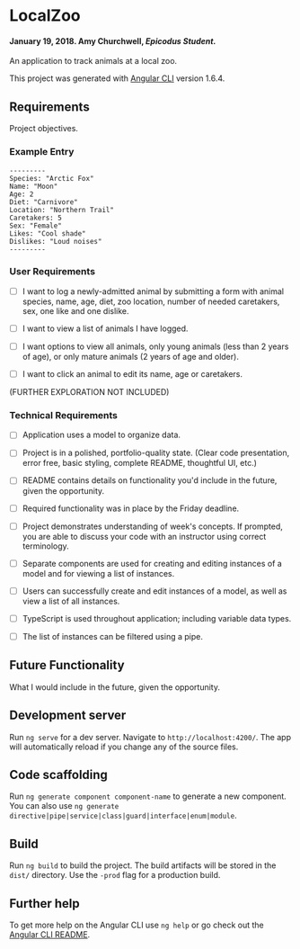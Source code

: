 # LocalZoo
#### January 19, 2018. Amy Churchwell, _Epicodus Student._

An application to track animals at a local zoo.

This project was generated with [Angular CLI](https://github.com/angular/angular-cli) version 1.6.4.

## Requirements

Project objectives.

### Example Entry

```
---------
Species: "Arctic Fox"
Name: "Moon"
Age: 2
Diet: "Carnivore"
Location: "Northern Trail"
Caretakers: 5
Sex: "Female"
Likes: "Cool shade"
Dislikes: "Loud noises"
---------
```

### User Requirements

- [ ] I want to log a newly-admitted animal by submitting a form with animal species, name, age, diet, zoo location, number of needed caretakers, sex, one like and one dislike.

- [ ] I want to view a list of animals I have logged.

- [ ] I want options to view all animals, only young animals (less than 2 years of age), or only mature animals (2 years of age and older).

- [ ] I want to click an animal to edit its name, age or caretakers.

(FURTHER EXPLORATION NOT INCLUDED)

### Technical Requirements

- [ ] Application uses a model to organize data.

- [ ] Project is in a polished, portfolio-quality state. (Clear code presentation, error free, basic styling, complete README, thoughtful UI, etc.)

- [ ] README contains details on functionality you'd include in the future, given the opportunity.

- [ ] Required functionality was in place by the Friday deadline.

- [ ] Project demonstrates understanding of week's concepts. If prompted, you are able to discuss your code with an instructor using correct terminology.

- [ ] Separate components are used for creating and editing instances of a model and for viewing a list of instances.

- [ ] Users can successfully create and edit instances of a model, as well as view a list of all instances.

- [ ] TypeScript is used throughout application; including variable data types.

- [ ] The list of instances can be filtered using a pipe.


## Future Functionality
What I would include in the future, given the opportunity.

## Development server

Run `ng serve` for a dev server. Navigate to `http://localhost:4200/`. The app will automatically reload if you change any of the source files.

## Code scaffolding

Run `ng generate component component-name` to generate a new component. You can also use `ng generate directive|pipe|service|class|guard|interface|enum|module`.

## Build

Run `ng build` to build the project. The build artifacts will be stored in the `dist/` directory. Use the `-prod` flag for a production build.

## Further help

To get more help on the Angular CLI use `ng help` or go check out the [Angular CLI README](https://github.com/angular/angular-cli/blob/master/README.md).
